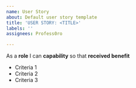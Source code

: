 ```yaml
---
name: User Story
about: Default user story template
title: 'USER STORY: <TITLE>'
labels: ''
assignees: Profess0ro

---
```


As a **role** I can **capability** so that **received benefit**

- Criteria 1
- Criteria 2
- Criteria 3

